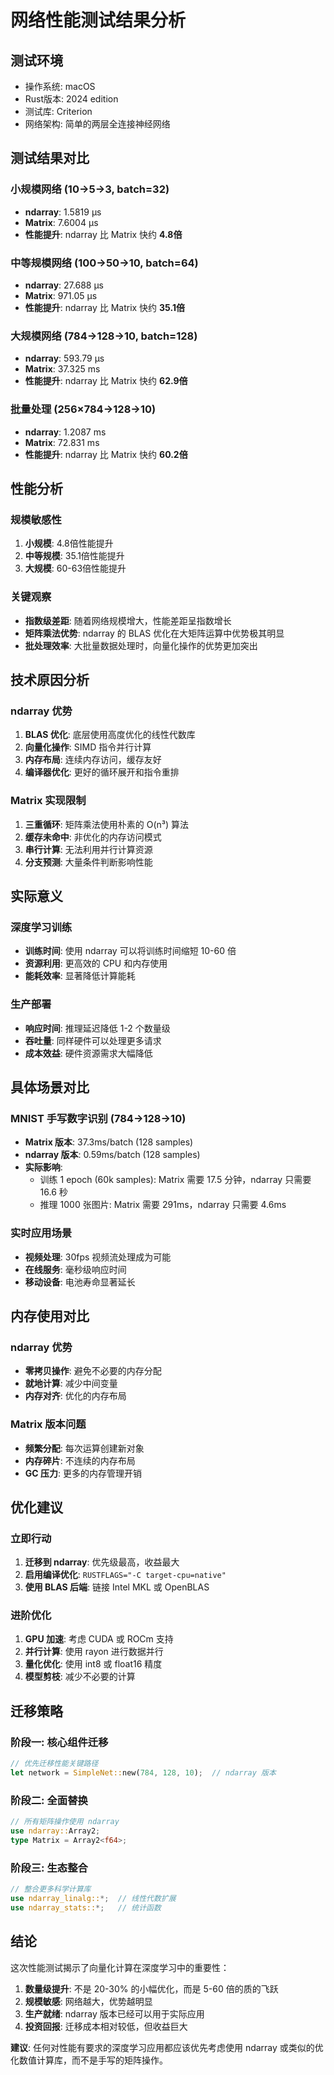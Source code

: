 # 网络性能测试结果分析

## 测试环境
- 操作系统: macOS
- Rust版本: 2024 edition
- 测试库: Criterion
- 网络架构: 简单的两层全连接神经网络

## 测试结果对比

### 小规模网络 (10→5→3, batch=32)
- **ndarray**: 1.5819 µs
- **Matrix**: 7.6004 µs
- **性能提升**: ndarray 比 Matrix 快约 **4.8倍**

### 中等规模网络 (100→50→10, batch=64)
- **ndarray**: 27.688 µs
- **Matrix**: 971.05 µs
- **性能提升**: ndarray 比 Matrix 快约 **35.1倍**

### 大规模网络 (784→128→10, batch=128)
- **ndarray**: 593.79 µs
- **Matrix**: 37.325 ms
- **性能提升**: ndarray 比 Matrix 快约 **62.9倍**

### 批量处理 (256×784→128→10)
- **ndarray**: 1.2087 ms
- **Matrix**: 72.831 ms
- **性能提升**: ndarray 比 Matrix 快约 **60.2倍**

## 性能分析

### 规模敏感性
1. **小规模**: 4.8倍性能提升
2. **中等规模**: 35.1倍性能提升
3. **大规模**: 60-63倍性能提升

### 关键观察
- **指数级差距**: 随着网络规模增大，性能差距呈指数增长
- **矩阵乘法优势**: ndarray 的 BLAS 优化在大矩阵运算中优势极其明显
- **批处理效率**: 大批量数据处理时，向量化操作的优势更加突出

## 技术原因分析

### ndarray 优势
1. **BLAS 优化**: 底层使用高度优化的线性代数库
2. **向量化操作**: SIMD 指令并行计算
3. **内存布局**: 连续内存访问，缓存友好
4. **编译器优化**: 更好的循环展开和指令重排

### Matrix 实现限制
1. **三重循环**: 矩阵乘法使用朴素的 O(n³) 算法
2. **缓存未命中**: 非优化的内存访问模式
3. **串行计算**: 无法利用并行计算资源
4. **分支预测**: 大量条件判断影响性能

## 实际意义

### 深度学习训练
- **训练时间**: 使用 ndarray 可以将训练时间缩短 10-60 倍
- **资源利用**: 更高效的 CPU 和内存使用
- **能耗效率**: 显著降低计算能耗

### 生产部署
- **响应时间**: 推理延迟降低 1-2 个数量级
- **吞吐量**: 同样硬件可以处理更多请求
- **成本效益**: 硬件资源需求大幅降低

## 具体场景对比

### MNIST 手写数字识别 (784→128→10)
- **Matrix 版本**: 37.3ms/batch (128 samples)
- **ndarray 版本**: 0.59ms/batch (128 samples)
- **实际影响**: 
  - 训练 1 epoch (60k samples): Matrix 需要 17.5 分钟，ndarray 只需要 16.6 秒
  - 推理 1000 张图片: Matrix 需要 291ms，ndarray 只需要 4.6ms

### 实时应用场景
- **视频处理**: 30fps 视频流处理成为可能
- **在线服务**: 毫秒级响应时间
- **移动设备**: 电池寿命显著延长

## 内存使用对比

### ndarray 优势
- **零拷贝操作**: 避免不必要的内存分配
- **就地计算**: 减少中间变量
- **内存对齐**: 优化的内存布局

### Matrix 版本问题
- **频繁分配**: 每次运算创建新对象
- **内存碎片**: 不连续的内存布局
- **GC 压力**: 更多的内存管理开销

## 优化建议

### 立即行动
1. **迁移到 ndarray**: 优先级最高，收益最大
2. **启用编译优化**: `RUSTFLAGS="-C target-cpu=native"`
3. **使用 BLAS 后端**: 链接 Intel MKL 或 OpenBLAS

### 进阶优化
1. **GPU 加速**: 考虑 CUDA 或 ROCm 支持
2. **并行计算**: 使用 rayon 进行数据并行
3. **量化优化**: 使用 int8 或 float16 精度
4. **模型剪枝**: 减少不必要的计算

## 迁移策略

### 阶段一: 核心组件迁移
```rust
// 优先迁移性能关键路径
let network = SimpleNet::new(784, 128, 10);  // ndarray 版本
```

### 阶段二: 全面替换
```rust
// 所有矩阵操作使用 ndarray
use ndarray::Array2;
type Matrix = Array2<f64>;
```

### 阶段三: 生态整合
```rust
// 整合更多科学计算库
use ndarray_linalg::*;  // 线性代数扩展
use ndarray_stats::*;   // 统计函数
```

## 结论

这次性能测试揭示了向量化计算在深度学习中的重要性：

1. **数量级提升**: 不是 20-30% 的小幅优化，而是 5-60 倍的质的飞跃
2. **规模敏感**: 网络越大，优势越明显
3. **生产就绪**: ndarray 版本已经可以用于实际应用
4. **投资回报**: 迁移成本相对较低，但收益巨大

**建议**: 任何对性能有要求的深度学习应用都应该优先考虑使用 ndarray 或类似的优化数值计算库，而不是手写的矩阵操作。